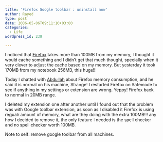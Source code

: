```yaml
---
title: 'Firefox Google toolbar : uninstall now'
author: Rayed
type: post
date: 2006-05-06T09:11:10+03:00
categories:
  - Life
wordpress_id: 230

---
```

<p>I noticed that <a href="http://www.mozilla.com/firefox/">Firefox</a> takes more than 100MB from my memory, I thought it would cache something and I didn&#8217;t get that much thought, specially when it very clever to adjust the cache based on my memory. But yesterday it took 170MB from my notebook 256MB, this huge!!</p>
<p>Today I chatted with <a href="http://blog.ibraq.com/">Abdullah</a> about Firefox memory consumption, and he said it is normal on his machine, Strange! I restarted Firefox on Safemode to see if anything in my settings or extension are wrong. Yeppy! Firefox back to normal in 20MB range.</p>
<p>I deleted my extension one after another until I found out that the problem was with Google toolbar extension, as soon as I disabled it Firefox is using regualr amount of memory, what are they doing with the extra 100MB!!! any how I decided to remove it, the only feature I needed is the spell checker and no spell checker worth 100MB.</p>
<p>Note to self: remove google toolbar from all machines.</p>
